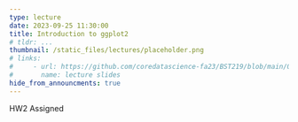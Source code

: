 ```yaml
---
type: lecture
date: 2023-09-25 11:30:00
title: Introduction to ggplot2
# tldr: ...
thumbnail: /static_files/lectures/placeholder.png
# links:
#     - url: https://github.com/coredatascience-fa23/BST219/blob/main/00_course_introduction/Lecture_01.pdf
#       name: lecture slides
hide_from_announcments: true
---
```

HW2 Assigned